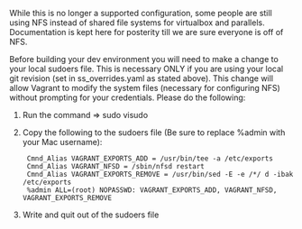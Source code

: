 While this is no longer a supported configuration, some people are still using NFS instead of shared file systems for virtualbox and parallels.  Documentation is kept here for posterity till we are sure everyone is off of NFS.

Before building your dev environment you will need to make a change to your local sudoers file. This is necessary ONLY if you are using your local git revision (set in ss_overrides.yaml as stated above). This change will allow Vagrant to modify the system files (necessary for configuring NFS) without prompting for your credentials. Please do the following:
    
1. Run the command => sudo visudo
2. Copy the following to the sudoers file (Be sure to replace %admin with your Mac username): 
       
        Cmnd_Alias VAGRANT_EXPORTS_ADD = /usr/bin/tee -a /etc/exports
        Cmnd_Alias VAGRANT_NFSD = /sbin/nfsd restart
        Cmnd_Alias VAGRANT_EXPORTS_REMOVE = /usr/bin/sed -E -e /*/ d -ibak /etc/exports
        %admin ALL=(root) NOPASSWD: VAGRANT_EXPORTS_ADD, VAGRANT_NFSD, VAGRANT_EXPORTS_REMOVE
    
3. Write and quit out of the sudoers file